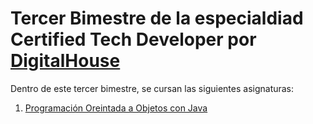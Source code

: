 # Tercer Bimestre de la especialdiad **Certified Tech Developer** por [DigitalHouse](https://www.digitalhouse.com/productos/programacion/certified-tech-developer)

Dentro de este tercer bimestre, se cursan las siguientes asignaturas:

1. [Programación Oreintada a Objetos con Java](./POO_Java/)